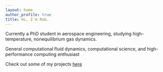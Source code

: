 ```yaml
---
layout: home
author_profile: true
title: Hi, I'm Rob.
---
```


Currently a PhD student in aerospace engineering, studying high-temperature, nonequilibrium gas dynamics.

General computational fluid dynamics, computational science, and high-performance computing enthusiast

Check out some of my projects [here](projects.md)

